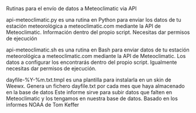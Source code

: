 Rutinas para el envío de datos a Meteoclimatic via API

api-meteoclimatic.py es una rutina en Python para enviar los datos de tu estación meteorológica a meteoclimatic.com mediante la API de Meteoclimatic.
Información dentro del propio script. Necesitas dar permisos de ejecución

api-meteoclimatic.sh es una rutina en Bash para enviar datos de tu estación meteorológica a meteoclimatic.com mediante la API de Meteoclimatic.
Los datos a configurar los encontrarás dentro del propio script. Igualmente necesitas dar permisos de ejecución.

dayfile-%Y-%m.txt.tmpl es una plantilla para instalarla en un skin de Weewx. Genera un fichero dayfile.txt por cada mes que haya almacenado en la base de datos
Este informe sirve para subir datos que falten en Meteoclimatic y los tengamos en nuestra base de datos.
Basado en los informes NOAA de Tom Keffer
